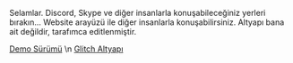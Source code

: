 Selamlar. Discord, Skype ve diğer insanlarla konuşabileceğiniz yerleri bırakın... Website arayüzü ile diğer insanlarla konuşabilirsiniz.
Altyapı bana ait değildir, tarafımca editlenmiştir.

[Demo Sürümü](https://online-chat-web.glitch.me/) \n
[Glitch Altyapı](https://online-chat-web.glitch.me)
